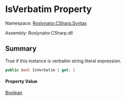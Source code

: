 # IsVerbatim Property

Namespace: [Roslynator.CSharp.Syntax](../../README.md)

Assembly: Roslynator\.CSharp\.dll

## Summary

True if this instance is verbatim string literal expression\.

```csharp
public bool IsVerbatim { get; }
```

#### Property Value

[Boolean](https://docs.microsoft.com/en-us/dotnet/api/system.boolean)


